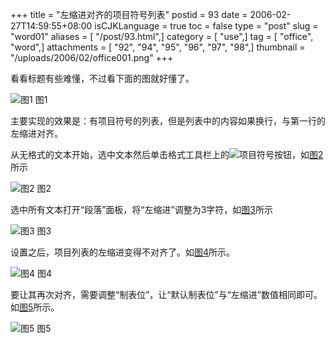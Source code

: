 +++
title = "左缩进对齐的项目符号列表"
postid = 93
date = 2006-02-27T14:59:55+08:00
isCJKLanguage = true
toc = false
type = "post"
slug = "word01"
aliases = [ "/post/93.html",]
category = [ "use",]
tag = [ "office", "word",]
attachments = [ "92", "94", "95", "96", "97", "98",]
thumbnail = "/uploads/2006/02/office001.png"
+++


看看标题有些难懂，不过看下面的图就好懂了。

![图1](/uploads/2006/02/office001.png)
图1

主要实现的效果是：<string>有项目符号的列表，但是列表中的内容如果换行，与第一行的左缩进对齐。</string>

从无格式的文本开始，选中文本然后单击格式工具栏上的![项目符号](/uploads/2006/02/office1-02.png)按钮，如[图2](#pic2)所示

![图2](/uploads/2006/02/office1-03.png)
图2

选中所有文本打开“段落”面板，将“左缩进”调整为3字符，如[图3](#pic3)所示

![图3](/uploads/2006/02/office1-04.png)
图3

设置之后，项目列表的左缩进变得不对齐了。如[图4](#pic4)所示。

![图4](/uploads/2006/02/office1-05.png)
图4

要让其再次对齐，需要调整“制表位”，让“默认制表位”与“左缩进”数值相同即可。如[图5](#pic5)所示。

![图5](/uploads/2006/02/office1-06.png)
图5

